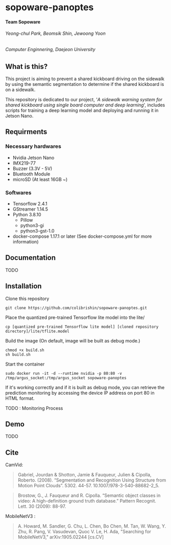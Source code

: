 
# sopoware-panoptes
#### Team Sopoware
###### Yeong-chul Park, Beomsik Shin, Jewoong Yoon
###### Computer Enginnering, Daejeon University

## What is this?
This project is aiming to prevent a shared kickboard driving on the sidewalk by using the semantic segmentation to determine if the shared kickboard is on a sidewalk.

This repository is dedicated to our project, '_A sidewalk warning system for shared kickboard using single board computer and deep learning_', includes scripts for training a deep learning model and deploying and running it in Jetson Nano.

## Requirments
### Necessary hardwares
* Nvidia Jetson Nano
* IMX219-77
* Buzzer (3.3V - 5V)
* Bluetooth Module
* microSD (At least 16GB ~)
### Softwares
* Tensorflow 2.4.1
* GStreamer 1.14.5
* Python 3.8.10
    * Pillow
    * python3-gi
    * python3-gst-1.0
* docker-compose 1.17.1 or later (See docker-compose.yml for more information)

## Documentation
TODO

## Installation
Clone this repository
```
git clone https://github.com/colibrishin/sopoware-panoptes.git
```
Place the quantized pre-trained Tensorflow lite model into the lite/
```
cp [quantized pre-trained Tensorflow lite model] [cloned repository directory]/lite/tflite.model
```
Build the image (On default, image will be built as debug mode.)
```
chmod +x build.sh
sh build.sh
```
Start the container
```
sudo docker run -it -d --runtime nvidia -p 80:80 -v /tmp/argus_socket:/tmp/argus_socket sopoware-panoptes
```
If it's working correctly and if it is built as debug mode, you can retrieve the prediction monitoring by accessing the device IP address on port 80 in HTML format.

TODO : Monitoring Process

## Demo
TODO

## Cite

CamVid:
> Gabriel, Jourdan & Shotton, Jamie & Fauqueur, Julien & Cipolla, Roberto. (2008). “Segmentation and Recognition Using Structure from Motion Point Clouds”. 5302. 44-57. 10.1007/978-3-540-88682-2_5. 

> Brostow, G., J. Fauqueur and R. Cipolla. “Semantic object classes in video: A high-definition ground truth database.” Pattern Recognit. Lett. 30 (2009): 88-97.

MobileNetV3 :
> A. Howard, M. Sandler, G. Chu, L. Chen, Bo Chen, M. Tan, W. Wang, Y. Zhu, R. Pang, V. Vasudevan, Quoc V. Le, H. Ada, "Searching for MobileNetV3," arXiv:1905.02244 [cs.CV] 
